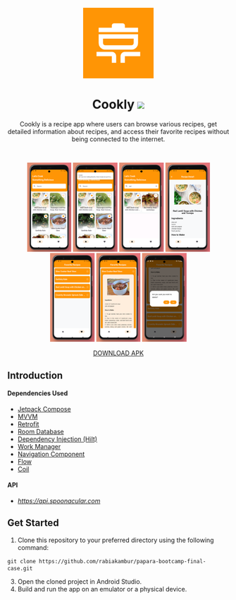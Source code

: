 <p align="center">
  <a href="https://github.com/rabiakambur/papara-bootcamp-final-case">
    <img src="app/src/main/ic_launcher-playstore.png" alt="Logo" width="160" height="160">
  </a>
 
 <h1 align="center">Cookly 
 <img src="https://img.shields.io/badge/-Kotlin-7c6fe1?style=flat&logo=kotlin&logoColor=white"></h1>
</p>

<p align="center">
Cookly is a recipe app where users can browse various recipes, get detailed information about recipes, and access their favorite recipes without being connected to the internet.  <br />
</p>

<br />
<p align="center">
  <img src="images/1.png" alt="App Image" width="20%">
  <img src="images/2.png" alt="App Image" width="20%">
  <img src="images/3.png" alt="App Image" width="20%">
  <img src="images/4.png" alt="App Image" width="20%">
  <img src="images/5.png" alt="App Image" width="20%">
  <img src="images/6.png" alt="App Image" width="20%">
  <img src="images/7.png" alt="App Image" width="20%">
</p>

<div align="center">
  <a href="https://github.com/rabiakambur/papara-bootcamp-final-case/raw/main/app-debug.apk">DOWNLOAD APK</a>
</div>

## Introduction

#### Dependencies Used
* [Jetpack Compose](https://developer.android.com/develop/ui/compose)
* [MVVM](https://developer.android.com/topic/libraries/architecture/viewmodel#implement)
* [Retrofit](https://square.github.io/retrofit/)
* [Room Database](https://developer.android.com/training/data-storage/room)
* [Dependency Injection (Hilt)](https://developer.android.com/training/dependency-injection/hilt-android)
* [Work Manager](https://developer.android.com/topic/libraries/architecture/workmanager)
* [Navigation Component](https://developer.android.com/develop/ui/compose/navigation)
* [Flow](https://developer.android.com/kotlin/flow)
* [Coil](https://github.com/coil-kt/coil#jetpack-compose)

#### API
* _https://api.spoonacular.com_

## Get Started
1. Clone this repository to your preferred directory using the following command:
 
```
git clone https://github.com/rabiakambur/papara-bootcamp-final-case.git
```
3. Open the cloned project in Android Studio.
4. Build and run the app on an emulator or a physical device.
